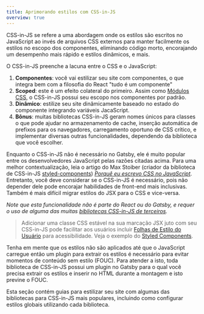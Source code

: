 ```yaml
---
title: Aprimorando estilos com CSS-in-JS
overview: true
---
```


CSS-in-JS se refere a uma abordagem onde os estilos são escritos no JavaScript ao invés de arquivos CSS externos para manter facilmente os estilos no escopo dos componentes, eliminando código morto, encorajando um desempenho mais rápido e estilos dinâmicos, e mais.

O CSS-in-JS preenche a lacuna entre o CSS e o JavaScript:

1. **Componentes**: você vai estilizar seu site com componentes, o que integra bem com a filosofia do React "tudo é um componente"
2. **Scoped**: este é um efeito colateral do primeiro. Assim como [Módulos CSS](/docs/css-modules/), o CSS-in-JS possui seu escopo nos componentes por padrão.
3. **Dinâmico**: estilize seu site dinâmicamente baseado no estado do componente integrando variáveis JacaScript.
4. **Bônus**: muitas bibliotecas CSS-in-JS geram nomes únicos para classes o que pode ajudar no armazenamento de cache, inserção automática de prefixos para os navegadores, carregamento oportuno de CSS crítico, e implementar diversas outras funcionalidades, dependendo da biblioteca que você escolher.

Enquanto o CSS-in-JS não é necessário no Gatsby, ele é muito popular entre os desenvolvedores JavaScript pelas razões citadas acima. Para uma melhor contextualização, leia o artigo do Max Stoiber (criador da biblioteca de CSS-in-JS [styled-components](/docs/styled-components/))  [_Porquê eu escrevo CSS no JavaScript_](https://mxstbr.com/thoughts/css-in-js/). Entretanto, você deve considerar se o CSS-in-JS é necessário, pois não depender dele pode encorajar habilidades de front-end mais inclusivas. Também é mais difícil migrar estilos do JSX para o CSS e vice-versa.

_Note que esta funcionalidade não é parte do React ou do Gatsby, e requer o uso de alguma das muitas [bibliotecas CSS-in-JS de terceiros](https://github.com/MicheleBertoli/css-in-js#css-in-js)._

> Adicionar uma classe CSS estável na sua marcação JSX juto com seu CSS-in-JS pode facilitar aos usuários incluir [Folhas de Estilo do Usuário](https://www.viget.com/articles/inline-styles-user-style-sheets-and-accessibility/) para acessibilidade. Veja o exemplo do [Styled Components](/docs/styled-components#enabling-user-stylesheets-with-a-stable-class-name).

Tenha em mente que os estilos não são aplicados até que o JavaScript carregue então um plugin para extrair os estilos é necessário para evitar momentos de conteúdo sem estilo (FOUC). Para atender a isto, toda biblioteca de CSS-in-JS possui um plugin no Gatsby para o qual você precisa extrair os estilos e inserir no HTML durante a montagem e isto previne o FOUC. 

Esta seção contém guias para estilizar seu site com algumas das bibliotecas para CSS-in-JS mais populares, incluindo como configurar estilos globais utilizando cada biblioteca.

<GuideList slug={props.slug} />
